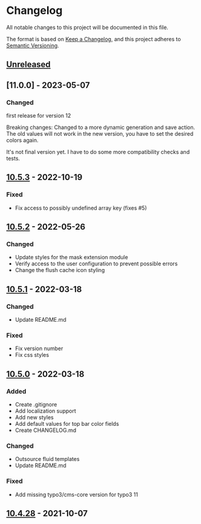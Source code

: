 # Changelog

All notable changes to this project will be documented in this file.

The format is based on [Keep a Changelog](https://keepachangelog.com/en/1.0.0/),
and this project adheres to [Semantic Versioning](https://semver.org/spec/v2.0.0.html).

## [Unreleased]

## [11.0.0] - 2023-05-07

### Changed

first release for version 12

Breaking changes:
Changed to a more dynamic generation and save action.
The old values will not work in the new version, you have to set the desired colors again.

It's not final version yet.
I have to do some more compatibility checks and tests.

## [10.5.3] - 2022-10-19

### Fixed

- Fix access to possibly undefined array key (fixes #5)

## [10.5.2] - 2022-05-26

### Changed

- Update styles for the mask extension module
- Verify access to the user configuration to prevent possible errors
- Change the flush cache icon styling

## [10.5.1] - 2022-03-18

### Changed

- Update README.md

### Fixed

- Fix version number
- Fix css styles

## [10.5.0] - 2022-03-18

### Added

- Create .gitignore
- Add localization support
- Add new styles
- Add default values for top bar color fields
- Create CHANGELOG.md

### Changed

- Outsource fluid templates
- Update README.md

### Fixed

- Add missing typo3/cms-core version for typo3 11

## [10.4.28] - 2021-10-07

[Unreleased]: https://github.com/Dominik-Sch/skins/compare/v10.5.3...HEAD

[10.5.3]: https://github.com/Dominik-Sch/skins/compare/v10.5.2...10.5.3

[10.5.2]: https://github.com/Dominik-Sch/skins/compare/v10.5.1...10.5.2

[10.5.1]: https://github.com/Dominik-Sch/skins/compare/v10.5.0...10.5.1

[10.5.0]: https://github.com/Dominik-Sch/skins/compare/v10.4.28...10.5.0

[10.4.28]: https://github.com/Dominik-Sch/skins/releases/tag/v10.4.28
